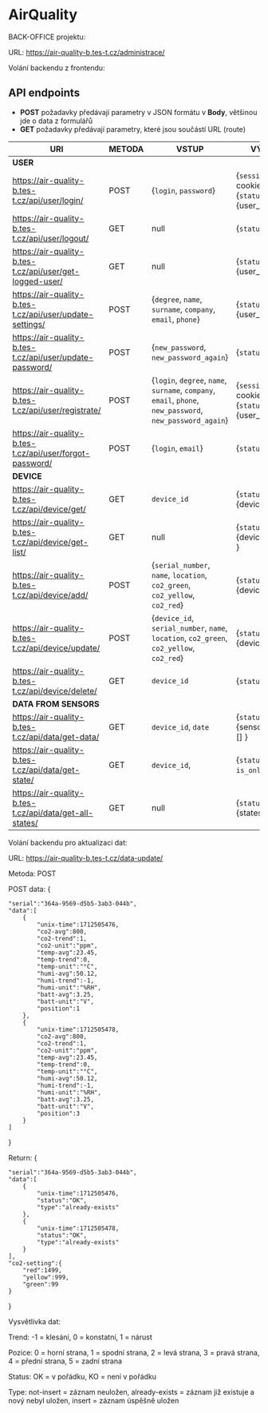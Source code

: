 # AirQuality

BACK-OFFICE projektu:

URL:
https://air-quality-b.tes-t.cz/administrace/

Volání backendu z frontendu:
## API endpoints

- **POST** požadavky předávají parametry v JSON formátu v **Body**, většinou jde o data z formulářů
- **GET** požadavky předávají parametry, které jsou součástí URL (route)

| URI                                                      | METODA | VSTUP                                                                                                     | VÝSTUP                                                          |
| -------------------------------------------------------- | ------ | --------------------------------------------------------------------------------------------------------- | --------------------------------------------------------------- |
| **USER**                                                                                                                                                                                                                                        |
| https://air-quality-b.tes-t.cz/api/user/login/           | POST   | {`login`, `password`}                                                                                     | {`session_id`} - v cookies, {`status`, `error`, {user_data} }   |
| https://air-quality-b.tes-t.cz/api/user/logout/          | GET    | null                                                                                                      | {`status`, `error`}                                             |
| https://air-quality-b.tes-t.cz/api/user/get-logged-user/ | GET    | null                                                                                                      | {`status`, `error`, {user_data} }                               |
| https://air-quality-b.tes-t.cz/api/user/update-settings/ | POST   | {`degree`, `name`, `surname`, `company`, `email`, `phone`}                                                | {`status`, `error`, {user_data} }                               |
| https://air-quality-b.tes-t.cz/api/user/update-password/ | POST   | {`new_password`, `new_password_again`}                                                                    | {`status`, `error`}                                             |
| https://air-quality-b.tes-t.cz/api/user/registrate/      | POST   | {`login`, `degree`, `name`, `surname`, `company`, `email`, `phone`, `new_password`, `new_password_again`} | {`session_id`} - v cookies, {`status`, `error`, {user_data} }   |
| https://air-quality-b.tes-t.cz/api/user/forgot-password/ | POST   | {`login`, `email`}                                                                                        | {`status`, `error`}                                             |
| **DEVICE**                                                                                                                                                                                                                                      |
| https://air-quality-b.tes-t.cz/api/device/get/           | GET    | `device_id`                                                                                               | {`status`, `error`, {device_data} }                             |
| https://air-quality-b.tes-t.cz/api/device/get-list/      | GET    | null                                                                                                      | {`status`, `error`, {device_datas[]} }                          |
| https://air-quality-b.tes-t.cz/api/device/add/           | POST   | {`serial_number`, `name`, `location`, `co2_green`, `co2_yellow`, `co2_red`}                               | {`status`, `error`, {device_data} }                             |
| https://air-quality-b.tes-t.cz/api/device/update/        | POST   | {`device_id`, `serial_number`, `name`, `location`, `co2_green`, `co2_yellow`, `co2_red`}                  | {`status`, `error`, {device_data} }                             |
| https://air-quality-b.tes-t.cz/api/device/delete/        | GET    | `device_id`                                                                                               | {`status`, `error`}                                             |
| **DATA FROM SENSORS**                                                                                                                                                                                                                           |
| https://air-quality-b.tes-t.cz/api/data/get-data/        | GET    |  `device_id`, `date`                                                                                      | {`status`, `error`, {sensors_datas}[] }                         |
| https://air-quality-b.tes-t.cz/api/data/get-state/       | GET    |  `device_id`,                                                                                             | {`status`, `error`, `is_online` }                               |
| https://air-quality-b.tes-t.cz/api/data/get-all-states/  | GET    |  null                                                                                                     | {`status`, `error`, {states}[] }                                |




Volání backendu pro aktualizaci dat:

URL: 
https://air-quality-b.tes-t.cz/data-update/

Metoda: 
POST

POST data: 
{

    "serial":"364a-9569-d5b5-3ab3-044b",
    "data":[
        {
            "unix-time":1712505476,
            "co2-avg":800,
            "co2-trend":1,
            "co2-unit":"ppm",
            "temp-avg":23.45,
            "temp-trend":0,
            "temp-unit":"°C",
            "humi-avg":50.12,
            "humi-trend":-1,
            "humi-unit":"%RH",
            "batt-avg":3.25,
            "batt-unit":"V",
            "position":1
        },
        {
            "unix-time":1712505478,
            "co2-avg":800,
            "co2-trend":1,
            "co2-unit":"ppm",
            "temp-avg":23.45,
            "temp-trend":0,
            "temp-unit":"°C",
            "humi-avg":50.12,
            "humi-trend":-1,
            "humi-unit":"%RH",
            "batt-avg":3.25,
            "batt-unit":"V",
            "position":3
        }
    ]

}

Return:
{

    "serial":"364a-9569-d5b5-3ab3-044b",
    "data":[
        {
            "unix-time":1712505476,
            "status":"OK",
            "type":"already-exists"
        },
        {
            "unix-time":1712505478,
            "status":"OK",
            "type":"already-exists"
        }
    ],
    "co2-setting":{
        "red":1499,
        "yellow":999,
        "green":99
    }

}

Vysvětlivka dat:

Trend: -1 = klesání, 0 = konstatní, 1 = nárust

Pozice: 0 = horní strana, 1 = spodní strana, 2 = levá strana, 3 = pravá strana, 4 = přední strana, 5 = zadní strana

Status: OK = v pořádku, KO = není v pořádku

Type: not-insert = záznam neuložen, already-exists = záznam již existuje a nový nebyl uložen, insert = záznam úspěšně uložen
